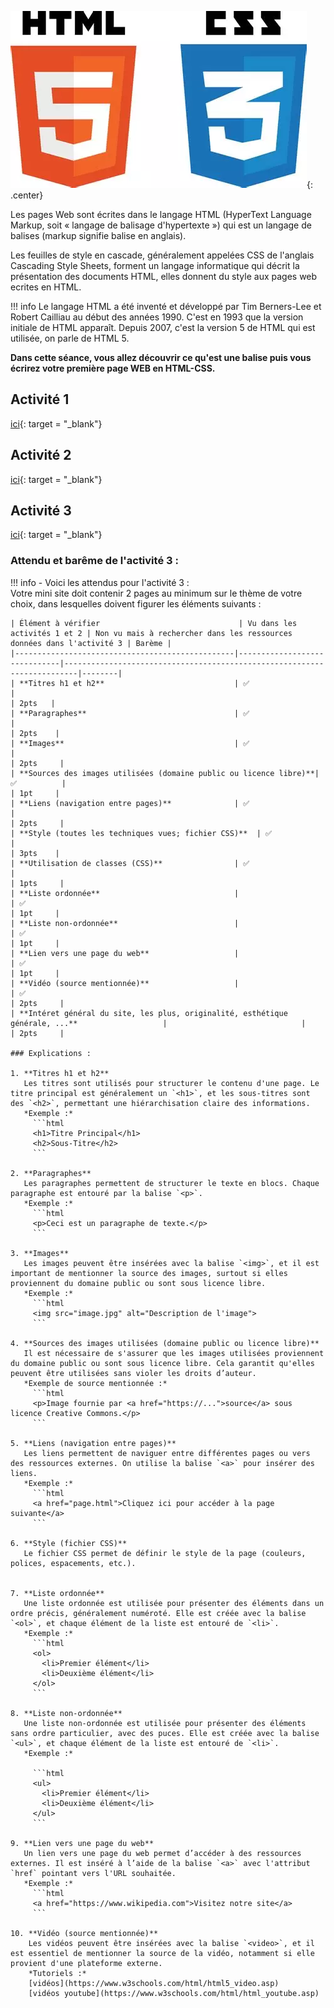 ![image](data/html_css.webp){: .center}

Les pages Web sont écrites dans le langage HTML (HyperText Language Markup, soit « langage de balisage d'hypertexte ») qui est un langage de balises (markup signifie balise en anglais).  

Les feuilles de style en cascade, généralement appelées CSS de l'anglais Cascading Style Sheets, forment un langage informatique qui décrit la présentation des documents HTML, elles donnent du style aux pages web ecrites en HTML.

!!! info
    Le langage HTML a été inventé et développé par Tim Berners-Lee et Robert Cailliau au début des années 1990. C'est en 1993 que la version initiale de HTML apparaît. Depuis 2007, c'est la version 5 de HTML qui est utilisée, on parle de HTML 5.

**Dans cette séance, vous allez découvrir ce qu'est une balise puis vous écrirez votre première page WEB en HTML-CSS.**

## Activité 1
[ici](https://capytale2.ac-paris.fr/web/c/cd32-3672599){: target = "_blank"}

## Activité 2
[ici](https://capytale2.ac-paris.fr/web/c/eba1-3675894){: target = "_blank"}

## Activité 3
[ici](https://capytale2.ac-paris.fr/web/c/63f6-3676180){: target = "_blank"}

### Attendu et barême de l'activité 3 :

!!! info
	- Voici les attendus pour l'activité 3 :  
	Votre mini site doit contenir 2 pages au minimum sur le thème de votre choix, dans lesquelles doivent figurer les éléments suivants :  

	| Élément à vérifier                               | Vu dans les activités 1 et 2 | Non vu mais à rechercher dans les ressources données dans l'activité 3 | Barème |
	|-------------------------------------------------|------------------------------|-------------------------------------------------------------------------|--------|
	| **Titres h1 et h2**                             | ✅                            |                                                                         | 2pts   |
	| **Paragraphes**                                 | ✅                            |                                                                         | 2pts    |
	| **Images**                                      | ✅                            |                                                                         | 2pts     |
	| **Sources des images utilisées (domaine public ou licence libre)**| ✅          |                                                                         | 1pt     |
	| **Liens (navigation entre pages)**              | ✅                            |                                                                         | 2pts     |
	| **Style (toutes les techniques vues; fichier CSS)**  | ✅                       |                                                                         | 3pts    |
	| **Utilisation de classes (CSS)**                | ✅                            |                                                                         | 1pts     |
	| **Liste ordonnée**                              |                              | ✅                                                                      | 1pt     |
	| **Liste non-ordonnée**                          |                              | ✅                                                                      | 1pt     |
	| **Lien vers une page du web**                   |                              | ✅                                                                      | 1pt     |
	| **Vidéo (source mentionnée)**                   |                              | ✅                                                                      | 2pts     |
	| **Intéret général du site, les plus, originalité, esthétique générale, ...**                   |                              |                                                                       | 2pts     |

	### Explications : 

	1. **Titres h1 et h2**  
	   Les titres sont utilisés pour structurer le contenu d'une page. Le titre principal est généralement un `<h1>`, et les sous-titres sont des `<h2>`, permettant une hiérarchisation claire des informations.    
	   *Exemple :*  
		 ```html
		 <h1>Titre Principal</h1>
		 <h2>Sous-Titre</h2>
		 ```

	2. **Paragraphes**  
	   Les paragraphes permettent de structurer le texte en blocs. Chaque paragraphe est entouré par la balise `<p>`.  
	   *Exemple :*  	   
		 ```html
		 <p>Ceci est un paragraphe de texte.</p>
		 ```

	3. **Images**  
	   Les images peuvent être insérées avec la balise `<img>`, et il est important de mentionner la source des images, surtout si elles proviennent du domaine public ou sont sous licence libre.  
	   *Exemple :*  
		 ```html
		 <img src="image.jpg" alt="Description de l'image">
		 ```

	4. **Sources des images utilisées (domaine public ou licence libre)**  
	   Il est nécessaire de s'assurer que les images utilisées proviennent du domaine public ou sont sous licence libre. Cela garantit qu'elles peuvent être utilisées sans violer les droits d’auteur.  
	   *Exemple de source mentionnée :*  
		 ```html
		 <p>Image fournie par <a href="https://...">source</a> sous licence Creative Commons.</p>
		 ```

	5. **Liens (navigation entre pages)**  
	   Les liens permettent de naviguer entre différentes pages ou vers des ressources externes. On utilise la balise `<a>` pour insérer des liens.  
	   *Exemple :*  
		 ```html
		 <a href="page.html">Cliquez ici pour accéder à la page suivante</a>
		 ```

	6. **Style (fichier CSS)**  
	   Le fichier CSS permet de définir le style de la page (couleurs, polices, espacements, etc.).  
	   

	7. **Liste ordonnée**  
	   Une liste ordonnée est utilisée pour présenter des éléments dans un ordre précis, généralement numéroté. Elle est créée avec la balise `<ol>`, et chaque élément de la liste est entouré de `<li>`.  
	   *Exemple :*  
		 ```html
		 <ol>
		   <li>Premier élément</li>
		   <li>Deuxième élément</li>
		 </ol>
		 ```

	8. **Liste non-ordonnée**  
	   Une liste non-ordonnée est utilisée pour présenter des éléments sans ordre particulier, avec des puces. Elle est créée avec la balise `<ul>`, et chaque élément de la liste est entouré de `<li>`.  
	   *Exemple :*  
	   
		 ```html
		 <ul>
		   <li>Premier élément</li>
		   <li>Deuxième élément</li>
		 </ul>
		 ```

	9. **Lien vers une page du web**  
	   Un lien vers une page du web permet d’accéder à des ressources externes. Il est inséré à l’aide de la balise `<a>` avec l'attribut `href` pointant vers l'URL souhaitée.  
	   *Exemple :*  
		 ```html
		 <a href="https://www.wikipedia.com">Visitez notre site</a>
		 ```

	10. **Vidéo (source mentionnée)**  
		Les vidéos peuvent être insérées avec la balise `<video>`, et il est essentiel de mentionner la source de la vidéo, notamment si elle provient d'une plateforme externe.  
		*Tutoriels :*  
		[vidéos](https://www.w3schools.com/html/html5_video.asp)  
		[vidéos youtube](https://www.w3schools.com/html/html_youtube.asp)  

